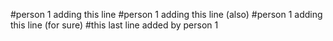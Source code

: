 #person 1 adding this line
#person 1 adding this line (also)
#person 1 adding this line (for sure)
#this last line added by person 1
